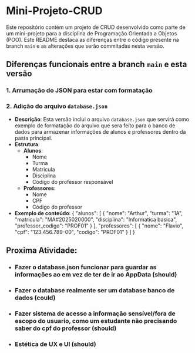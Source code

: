 # Mini-Projeto-CRUD

Este repositório contém um projeto de CRUD desenvolvido como parte de um mini-projeto para a disciplina de Programação Orientada a Objetos (POO). Este README destaca as diferenças entre o código presente na branch `main` e as alterações que serão commitadas nesta versão.

## Diferenças funcionais entre a branch `main` e esta versão

### 1. Arrumação do JSON para estar com formatação 

### 2. Adição do arquivo `database.json`
- **Descrição**: Esta versão inclui o arquivo `database.json` que servirá como exemplo de formatação do arquivo que sera feito para o banco de dados para armazenar informações de alunos e professores dentro da pasta principal.
- **Estrutura**:
  - **Alunos**:
    - Nome
    - Turma
    - Matrícula
    - Disciplina
    - Código do professor responsável
  - **Professores**:
    - Nome
    - CPF
    - Código do professor
- **Exemplo de conteúdo**:
  {
    "alunos": [
      {
        "nome": "Arthur",
        "turma": "1A",
        "matricula": "MA#2025020000",
        "disciplina": "Informatica basica",
        "professor_codigo": "PROF01"
      }
    ],
    "professores": [
      {
        "nome": "Flavio",
        "cpf": "123.456.789-00",
        "codigo": "PROF01"
      }
    ]
  }

## Proxima Atividade:

- ### Fazer o database.json funcionar para guardar as informações ao em vez de ter de ir ao AppData  (should) 
- ### Fazer o database realmente ser um database banco de dados (could)
- ### Fazer sistema de acesso a informação sensível/fora de escopo do usuario, como um estudante não precisando saber do cpf do professor (should)
- ### Estética de UX e UI (should)
